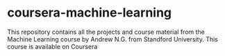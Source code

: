# coursera-machine-learning
This repository contains all the projects and course material from the Machine Learning course by Andrew N.G. from Standford University. This course is available on Coursera
